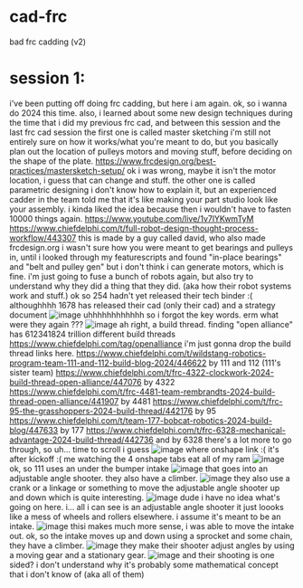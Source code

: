 # cad-frc
bad frc cadding (v2)

# session 1:
i've been putting off doing frc cadding, but here i am again.
ok, so i wanna do 2024 this time.
also, i learned about some new design techniques during the time that i did my previous frc cad, and between this session and the last frc cad session
the first one is called master sketching
i'm still not entirely sure on how it works/what you're meant to do, but you basically plan out the location of pulleys motors and moving stuff, before deciding on the shape of the plate. 
https://www.frcdesign.org/best-practices/mastersketch-setup/
ok i was wrong, maybe it isn't the motor  location, i guess that can change and stuff. 
the other one is called parametric designing
i don't know how to explain it, but an experienced cadder in the team told me that it's like making your part studio look like your assembly. i kinda liked the idea because then i wouldn't have to fasten 10000 things again.
https://www.youtube.com/live/1v7lYKwmTyM
https://www.chiefdelphi.com/t/full-robot-design-thought-process-workflow/443307
this is made by a guy called david, who also made frcdesign.org
i wasn't sure how you were meant to get bearings and pulleys in, until i looked through my featurescripts and found
"in-place bearings" and
"belt and pulley gen"
but i don't think i can generate motors, which is fine.
i'm just going to fuse a bunch of robots again, but also try to understand why they did a thing that they did.
(aka how their robot systems work and stuff.)
ok so
254 hadn't yet released their tech binder :(
althoughhhh
1678 has released their cad (only their cad) and a strategy document
![image](https://github.com/user-attachments/assets/3ebc9850-b126-4722-8d00-3affa642e8c6)
uhhhhhhhhhhhh so i forgot the key words.
erm
what were they again ???
![image](https://github.com/user-attachments/assets/92934e88-b608-4816-be69-9a01da2d3737)
ah right, a build thread.
finding "open alliance" has 612341824 trillion different build threads
https://www.chiefdelphi.com/tag/openalliance
i'm just gonna drop the build thread links here.
https://www.chiefdelphi.com/t/wildstang-robotics-program-team-111-and-112-build-blog-2024/446622
by 111 and 112 (111's sister team)
https://www.chiefdelphi.com/t/frc-4322-clockwork-2024-build-thread-open-alliance/447076
by 4322
https://www.chiefdelphi.com/t/frc-4481-team-rembrandts-2024-build-thread-open-alliance/441907
by 4481
https://www.chiefdelphi.com/t/frc-95-the-grasshoppers-2024-build-thread/442176
by 95
https://www.chiefdelphi.com/t/team-177-bobcat-robotics-2024-build-blog/447633
by 177
https://www.chiefdelphi.com/t/frc-6328-mechanical-advantage-2024-build-thread/442736
and by 6328
there's a lot more to go through, so uh... time to scroll i guess
![image](https://github.com/user-attachments/assets/1e90862e-811c-4e5e-8b1e-a06c3d91b9b3)
where onshape link :( it's after kickoff :(
me watching the 4 onshape tabs eat all of my ram
![image](https://github.com/user-attachments/assets/2a91ebc8-0be0-4742-8f9a-862b45841487)
ok, so 111 uses an under the bumper intake
![image](https://github.com/user-attachments/assets/e950ab89-32ea-4f71-982b-3b4ca906a542)
that goes into an adjustable angle shooter.
they also have a climber.
![image](https://github.com/user-attachments/assets/dd3e4c0c-e530-41ad-85e2-0ca49fefe146)
they also use a crank or a linkage or something to move the adjustable angle shooter up and down which is quite interesting.
![image](https://github.com/user-attachments/assets/0febce07-b779-47dd-ab24-a10525fb3cd0)
dude i have no idea what's going on here.
i...
all i can see is an adjustable angle shooter
it just loooks like a mess of wheels and rollers elsewhere. i assume it's meant to be an intake.
![image](https://github.com/user-attachments/assets/e2e43890-5575-42a0-adf6-59537abfbd78)
thisi makes much more sense, i was able to move the intake out.
ok, so the intake moves up and down using a sprocket and some chain, they have a climber.
![image](https://github.com/user-attachments/assets/40057577-87e2-4217-8ea7-1c8761d82152)
they make their shooter adjust angles by using a moving gear and a stationary gear. 
![image](https://github.com/user-attachments/assets/079c3e99-4c9a-4bb5-adb2-0c04b92b167b)
and their shooting is one sided?
i don't understand why
it's probably some mathematical concept that i don't know of (aka all of them)
